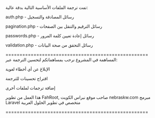 تمت ترجمة الملفات الأساسية التالية بدقة عالية:

auth.php - رسائل المصادقة والتسجيل

pagination.php - رسائل الترقيم والتنقل بين الصفحات

passwords.php - رسائل إعادة تعيين كلمة المرور

validation.php - رسائل التحقق من صحة البيانات

===================================================
المساهمة في المشروع
نرحب بمساهماتكم لتحسين الترجمة عبر:

الإبلاغ عن أي أخطاء لغوية

اقتراح تحسينات للترجمة

إضافة ترجمات لملفات أخرى

هذا العمل من تطوير FahRoot, صاحب موقع نبراس الكويت nebraskw.com مبرمج Laravel متخصص في تطوير الحلول العربية

===================================================
